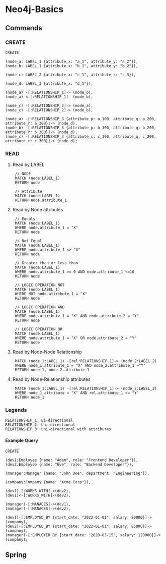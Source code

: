 # Neo4j-Basics

## Commands

### CREATE

    CREATE 
    
    (node_a: LABEL_1 {attribute_x: "a_1", attribute_y: "a_2"}),
    (node_b: LABEL_1 {attribute_x: "b_1", attribute_y: "b_2"}),

    (node_c: LABEL_2 {attribute_x: "c_1", attribute_z: "c_3}),

    (node_d: LABEL_3 {attribute_x: "d_1"}),

    (node_a) -[:RELATIONSHIP_1]-> (node_b),
    (node_a) <-[:RELATIONSHIP_1]- (node_b),

    (node_c) -[:RELATIONSHIP_2]-> (node_a),
    (node_c) -[:RELATIONSHIP_2]-> (node_b),

    (node_a) -[:RELATIONSHIP_3 {attribute_p: a_100, attribute_q: a_200, attribute_r: a_300}]-> (node_d),
    (node_b) -[:RELATIONSHIP_3 {attribute_p: b_100, attribute_q: b_200, attribute_r: b_300}]-> (node_d),
    (node_c) -[:RELATIONSHIP_3 {attribute_c: c_100, attribute_q: c_200, attribute_r: c_300}]-> (node_d);

### READ

1. Read by LABEL

        // NODE
        MATCH (node:LABEL_1) 
        RETURN node

        // Attribute
        MATCH (node:LABEL_1) 
        RETURN node.attribute_1

2. Read by Node attributes

        // Equals
        MATCH (node:LABEL_1)
        WHERE node.attribute_1 = "X"
        RETURN node
    
        // Not Equal
        MATCH (node:LABEL_1)
        WHERE node.attribute_1 <> "X"
        RETURN node

        // Greater than or less than
        MATCH (node:LABEL_1)
        WHERE node.attribute_1 >= 0 AND node.attribute_1 <=10
        RETURN node

        // LOGIC OPERATION NOT
        MATCH (node:LABEL_1)
        WHERE NOT node.attribute_1 = "X"
        RETURN node

        // LOGIC OPERATION AND
        MATCH (node:LABEL_1)
        WHERE node.attribute_1 = "X" AND node.attribute_2 = "Y"
        RETURN node

        // LOGIC OPERATION OR
        MATCH (node:LABEL_1)
        WHERE node.attribute_1 = "X" OR node.attribute_2 = "Y"
        RETURN node

3. Read by Node-Node Relationship

        MATCH (node_1:LABEL_1) -[rel:RELATIONSHIP_1]-> (node_2:LABEL_2)
        WHERE node_1.attribute_1 = "X" AND node_2.attribute_1 ="Y"
        RETURN node_1, node_2.attribute_1

4. Read by Node-Relationship attributes

        MATCH (node_1:LABEL_1) -[rel:RELATIONSHIP_1]-> (node_2:LABEL_2)
        WHERE node_1.attribute = "X" AND rel.attribute_1 >= "Y"
        RETURN node_1


### Legends

    RELATIONSHIP_1: Bi-directional
    RELATIONSHIP_2: Uni-directional
    RELATIONSHIP_3: Uni-directional with attributes

#### Example Query

    CREATE

    (dev1:Employee {name: "Adam", role: "Frontend Developer"}),
    (dev2:Employee {name: "Eve", role: "Backend Developer"}),

    (manager:Manager {name: "John Doe", department: "Engineering"}),

    (company:Company {name: "Acme Corp"}),

    (dev1)-[:WORKS_WITH]->(dev2),
    (dev1)<-[:WORKS_WITH]-(dev2),

    (manager)-[:MANAGES]->(dev1),
    (manager)-[:MANAGES]->(dev2),

    (dev1)-[:EMPLOYED_BY {start_date: "2022-01-01", salary: 80000}]->(company),
    (dev2)-[:EMPLOYED_BY {start_date: "2022-01-01", salary: 85000}]->(company),
    (manager)-[:EMPLOYED_BY {start_date: "2020-05-15", salary: 120000}]->(company);


## Spring
